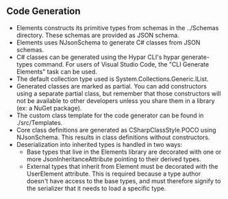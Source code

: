## Code Generation
- Elements constructs its primitive types from schemas in the ../Schemas directory. These schemas are provided as JSON schema.
- Elements uses NJsonSchema to generate C# classes from JSON schemas.
- C# classes can be generated using the Hypar CLI's hypar generate-types command. For users of Visual Studio Code, the "CLI Generate Elements" task can be used.
- The default collection type used is System.Collections.Generic.IList.
- Generated classes are marked as partial. You can add constructors using a separate partial class, but remember that those constructors will not be available to other developers unless you share them in a library (ex: a NuGet package).
- The custom class template for the code generator can be found in ./src/Templates.
- Core class definitions are generated as CSharpClassStyle.POCO using NJsonSchema. This results in class definitions without constructors.
- Deserialization into inherited types is handled in two ways:
  - Base types that live in the Elements library are decorated with one or more JsonInheritanceAttribute pointing to their derived types.
  - External types that inherit from Element must be decorated with the UserElement attribute. This is required because a type author doesn't have access to the base types, and must therefore signify to the serializer that it needs to load a specific type.